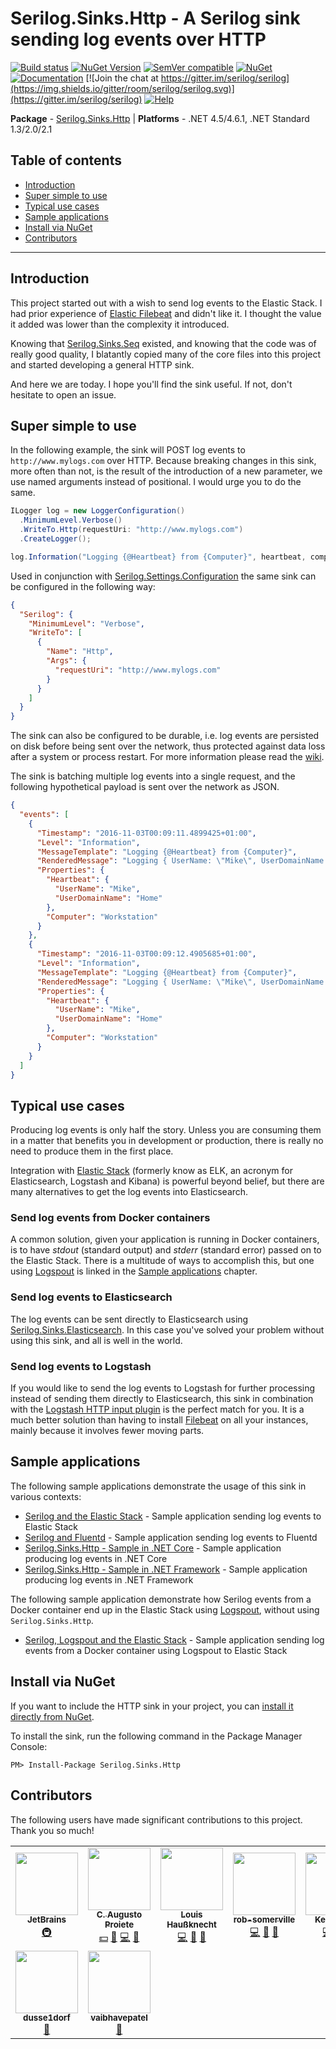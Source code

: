 # Serilog.Sinks.Http - A Serilog sink sending log events over HTTP

[![Build status](https://ci.appveyor.com/api/projects/status/ayvak8yo23k962sg/branch/master?svg=true)](https://ci.appveyor.com/project/FantasticFiasco/serilog-sinks-http)
[![NuGet Version](http://img.shields.io/nuget/v/Serilog.Sinks.Http.svg?style=flat)](https://www.nuget.org/packages/Serilog.Sinks.Http/)
[![SemVer compatible](https://img.shields.io/badge/%E2%9C%85-SemVer%20compatible-blue)](https://semver.org/)
[![NuGet](https://img.shields.io/nuget/dt/Serilog.Sinks.Http.svg)](https://www.nuget.org/packages/Serilog.Sinks.Http/)
[![Documentation](https://img.shields.io/badge/docs-wiki-yellow.svg)](https://github.com/serilog/serilog/wiki)
[![Join the chat at https://gitter.im/serilog/serilog](https://img.shields.io/gitter/room/serilog/serilog.svg)](https://gitter.im/serilog/serilog)
[![Help](https://img.shields.io/badge/stackoverflow-serilog-orange.svg)](http://stackoverflow.com/questions/tagged/serilog)

__Package__ - [Serilog.Sinks.Http](https://www.nuget.org/packages/serilog.sinks.http)
| __Platforms__ - .NET 4.5/4.6.1, .NET Standard 1.3/2.0/2.1

## Table of contents

- [Introduction](#introduction)
- [Super simple to use](#super-simple-to-use)
- [Typical use cases](#typical-use-cases)
- [Sample applications](#sample-applications)
- [Install via NuGet](#install-via-nuget)
- [Contributors](#contributors)

---

## Introduction

This project started out with a wish to send log events to the Elastic Stack. I had prior experience of [Elastic Filebeat](https://www.elastic.co/beats/filebeat) and didn't like it. I thought the value it added was lower than the complexity it introduced.

Knowing that [Serilog.Sinks.Seq](https://github.com/serilog/serilog-sinks-seq) existed, and knowing that the code was of really good quality, I blatantly copied many of the core files into this project and started developing a general HTTP sink.

And here we are today. I hope you'll find the sink useful. If not, don't hesitate to open an issue.

## Super simple to use

In the following example, the sink will POST log events to `http://www.mylogs.com` over HTTP. Because breaking changes in this sink, more often than not, is the result of the introduction of a new parameter, we use named arguments instead of positional. I would urge you to do the same.

```csharp
ILogger log = new LoggerConfiguration()
  .MinimumLevel.Verbose()
  .WriteTo.Http(requestUri: "http://www.mylogs.com")
  .CreateLogger();

log.Information("Logging {@Heartbeat} from {Computer}", heartbeat, computer);
```

Used in conjunction with [Serilog.Settings.Configuration](https://github.com/serilog/serilog-settings-configuration) the same sink can be configured in the following way:

```json
{
  "Serilog": {
    "MinimumLevel": "Verbose",
    "WriteTo": [
      {
        "Name": "Http",
        "Args": {
          "requestUri": "http://www.mylogs.com"
        }
      }
    ]
  }
}
```

The sink can also be configured to be durable, i.e. log events are persisted on disk before being sent over the network, thus protected against data loss after a system or process restart. For more information please read the [wiki](https://github.com/FantasticFiasco/serilog-sinks-http/wiki).

The sink is batching multiple log events into a single request, and the following hypothetical payload is sent over the network as JSON.

```json
{
  "events": [
    {
      "Timestamp": "2016-11-03T00:09:11.4899425+01:00",
      "Level": "Information",
      "MessageTemplate": "Logging {@Heartbeat} from {Computer}",
      "RenderedMessage": "Logging { UserName: \"Mike\", UserDomainName: \"Home\" } from \"Workstation\"",
      "Properties": {
        "Heartbeat": {
          "UserName": "Mike",
          "UserDomainName": "Home"
        },
        "Computer": "Workstation"
      }
    },
    {
      "Timestamp": "2016-11-03T00:09:12.4905685+01:00",
      "Level": "Information",
      "MessageTemplate": "Logging {@Heartbeat} from {Computer}",
      "RenderedMessage": "Logging { UserName: \"Mike\", UserDomainName: \"Home\" } from \"Workstation\"",
      "Properties": {
        "Heartbeat": {
          "UserName": "Mike",
          "UserDomainName": "Home"
        },
        "Computer": "Workstation"
      }
    }
  ]
}
```

## Typical use cases

Producing log events is only half the story. Unless you are consuming them in a matter that benefits you in development or production, there is really no need to produce them in the first place.

Integration with [Elastic Stack](https://www.elastic.co/products) (formerly know as ELK, an acronym for Elasticsearch, Logstash and Kibana) is powerful beyond belief, but there are many alternatives to get the log events into Elasticsearch.

### Send log events from Docker containers

A common solution, given your application is running in Docker containers, is to have *stdout* (standard output) and *stderr* (standard error) passed on to the Elastic Stack. There is a multitude of ways to accomplish this, but one using [Logspout](https://github.com/gliderlabs/logspout) is linked in the [Sample applications](#sample-applications) chapter.

### Send log events to Elasticsearch

The log events can be sent directly to Elasticsearch using [Serilog.Sinks.Elasticsearch](https://github.com/serilog/serilog-sinks-elasticsearch). In this case you've solved your problem without using this sink, and all is well in the world.

### Send log events to Logstash

If you would like to send the log events to Logstash for further processing instead of sending them directly to Elasticsearch, this sink in combination with the [Logstash HTTP input plugin](https://www.elastic.co/blog/introducing-logstash-input-http-plugin) is the perfect match for you. It is a much better solution than having to install [Filebeat](https://www.elastic.co/products/beats/filebeat) on all your instances, mainly because it involves fewer moving parts.

## Sample applications

The following sample applications demonstrate the usage of this sink in various contexts:

- [Serilog and the Elastic Stack](https://github.com/FantasticFiasco/serilog-sinks-http-sample-elastic-stack) - Sample application sending log events to Elastic Stack
- [Serilog and Fluentd](https://github.com/FantasticFiasco/serilog-sinks-http-sample-fluentd) - Sample application sending log events to Fluentd
- [Serilog.Sinks.Http - Sample in .NET Core](https://github.com/FantasticFiasco/serilog-sinks-http-sample-dotnet-core) - Sample application producing log events in .NET Core
- [Serilog.Sinks.Http - Sample in .NET Framework](https://github.com/FantasticFiasco/serilog-sinks-http-sample-dotnet-framework) - Sample application producing log events in .NET Framework

The following sample application demonstrate how Serilog events from a Docker container end up in the Elastic Stack using [Logspout](https://github.com/gliderlabs/logspout), without using `Serilog.Sinks.Http`.

- [Serilog, Logspout and the Elastic Stack](https://github.com/FantasticFiasco/serilog-logspout-elastic-stack) - Sample application sending log events from a Docker container using Logspout to Elastic Stack

## Install via NuGet

If you want to include the HTTP sink in your project, you can [install it directly from NuGet](https://www.nuget.org/packages/Serilog.Sinks.Http/).

To install the sink, run the following command in the Package Manager Console:

```
PM> Install-Package Serilog.Sinks.Http
```

## Contributors

The following users have made significant contributions to this project. Thank you so much!

<!-- ALL-CONTRIBUTORS-LIST:START - Do not remove or modify this section -->
<!-- prettier-ignore-start -->
<!-- markdownlint-disable -->
<table>
  <tr>
    <td align="center"><a href="https://jetbrains.com/opensource"><img src="https://avatars.githubusercontent.com/u/878437?v=4?s=100" width="100px;" alt=""/><br /><sub><b>JetBrains</b></sub></a><br /><a href="#infra-JetBrains" title="Infrastructure (Hosting, Build-Tools, etc)">🚇</a></td>
    <td align="center"><a href="https://augustoproiete.net/"><img src="https://avatars.githubusercontent.com/u/177608?v=4?s=100" width="100px;" alt=""/><br /><sub><b>C. Augusto Proiete</b></sub></a><br /><a href="#financial-augustoproiete" title="Financial">💵</a> <a href="#question-augustoproiete" title="Answering Questions">💬</a> <a href="https://github.com/FantasticFiasco/serilog-sinks-http/commits?author=augustoproiete" title="Code">💻</a> <a href="#ideas-augustoproiete" title="Ideas, Planning, & Feedback">🤔</a></td>
    <td align="center"><a href="https://github.com/lhaussknecht"><img src="https://avatars.githubusercontent.com/u/140147?v=4?s=100" width="100px;" alt=""/><br /><sub><b>Louis Haußknecht</b></sub></a><br /><a href="https://github.com/FantasticFiasco/serilog-sinks-http/commits?author=lhaussknecht" title="Code">💻</a> <a href="#ideas-lhaussknecht" title="Ideas, Planning, & Feedback">🤔</a> <a href="https://github.com/FantasticFiasco/serilog-sinks-http/issues?q=author%3Alhaussknecht" title="Bug reports">🐛</a></td>
    <td align="center"><a href="https://github.com/rob-somerville"><img src="https://avatars.githubusercontent.com/u/12766610?v=4?s=100" width="100px;" alt=""/><br /><sub><b>rob-somerville</b></sub></a><br /><a href="https://github.com/FantasticFiasco/serilog-sinks-http/commits?author=rob-somerville" title="Code">💻</a> <a href="#ideas-rob-somerville" title="Ideas, Planning, & Feedback">🤔</a> <a href="https://github.com/FantasticFiasco/serilog-sinks-http/issues?q=author%3Arob-somerville" title="Bug reports">🐛</a></td>
    <td align="center"><a href="https://github.com/kvpt"><img src="https://avatars.githubusercontent.com/u/1446221?v=4?s=100" width="100px;" alt=""/><br /><sub><b>Kevin Petit</b></sub></a><br /><a href="https://github.com/FantasticFiasco/serilog-sinks-http/commits?author=kvpt" title="Code">💻</a> <a href="#ideas-kvpt" title="Ideas, Planning, & Feedback">🤔</a> <a href="https://github.com/FantasticFiasco/serilog-sinks-http/issues?q=author%3Akvpt" title="Bug reports">🐛</a></td>
    <td align="center"><a href="https://github.com/aleksaradz"><img src="https://avatars.githubusercontent.com/u/72725560?v=4?s=100" width="100px;" alt=""/><br /><sub><b>aleksaradz</b></sub></a><br /><a href="https://github.com/FantasticFiasco/serilog-sinks-http/commits?author=aleksaradz" title="Code">💻</a> <a href="#ideas-aleksaradz" title="Ideas, Planning, & Feedback">🤔</a> <a href="https://github.com/FantasticFiasco/serilog-sinks-http/issues?q=author%3Aaleksaradz" title="Bug reports">🐛</a></td>
    <td align="center"><a href="https://github.com/michaeltdaniels"><img src="https://avatars.githubusercontent.com/u/45430678?v=4?s=100" width="100px;" alt=""/><br /><sub><b>michaeltdaniels</b></sub></a><br /><a href="#ideas-michaeltdaniels" title="Ideas, Planning, & Feedback">🤔</a></td>
  </tr>
  <tr>
    <td align="center"><a href="https://github.com/dusse1dorf"><img src="https://avatars.githubusercontent.com/u/37047967?v=4?s=100" width="100px;" alt=""/><br /><sub><b>dusse1dorf</b></sub></a><br /><a href="#ideas-dusse1dorf" title="Ideas, Planning, & Feedback">🤔</a></td>
    <td align="center"><a href="https://github.com/vaibhavepatel"><img src="https://avatars.githubusercontent.com/u/23142694?v=4?s=100" width="100px;" alt=""/><br /><sub><b>vaibhavepatel</b></sub></a><br /><a href="#ideas-vaibhavepatel" title="Ideas, Planning, & Feedback">🤔</a></td>
  </tr>
</table>

<!-- markdownlint-restore -->
<!-- prettier-ignore-end -->

<!-- ALL-CONTRIBUTORS-LIST:END -->

